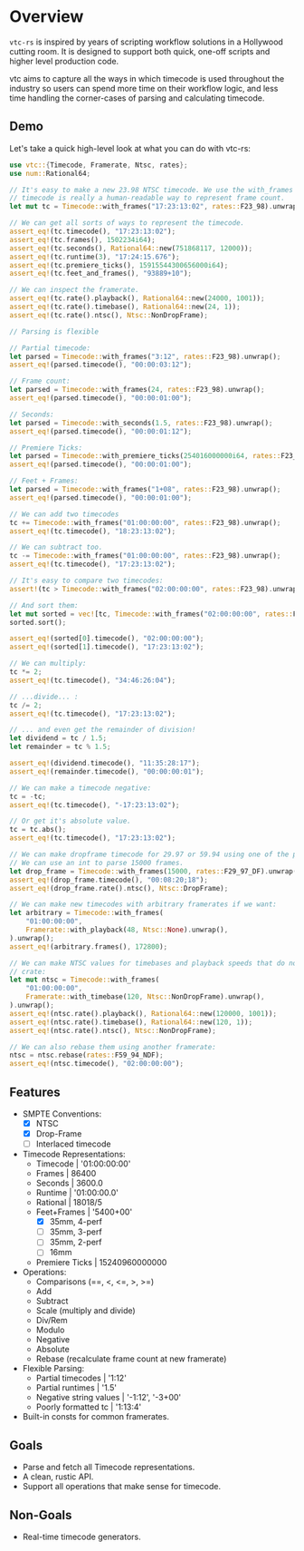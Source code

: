 # Overview

``vtc-rs`` is inspired by years of scripting workflow solutions in a Hollywood cutting
room. It is designed to support both quick, one-off scripts and higher level production
code.

vtc aims to capture all the ways in which timecode is used throughout the industry so
users can spend more time on their workflow logic, and less time handling the
corner-cases of parsing and calculating timecode.

## Demo

Let's take a quick high-level look at what you can do with vtc-rs:

```rust
use vtc::{Timecode, Framerate, Ntsc, rates};
use num::Rational64;

// It's easy to make a new 23.98 NTSC timecode. We use the with_frames constructor here since
// timecode is really a human-readable way to represent frame count.
let mut tc = Timecode::with_frames("17:23:13:02", rates::F23_98).unwrap();

// We can get all sorts of ways to represent the timecode.
assert_eq!(tc.timecode(), "17:23:13:02");
assert_eq!(tc.frames(), 1502234i64);
assert_eq!(tc.seconds(), Rational64::new(751868117, 12000));
assert_eq!(tc.runtime(3), "17:24:15.676");
assert_eq!(tc.premiere_ticks(), 15915544300656000i64);
assert_eq!(tc.feet_and_frames(), "93889+10");

// We can inspect the framerate.
assert_eq!(tc.rate().playback(), Rational64::new(24000, 1001));
assert_eq!(tc.rate().timebase(), Rational64::new(24, 1));
assert_eq!(tc.rate().ntsc(), Ntsc::NonDropFrame);

// Parsing is flexible

// Partial timecode:
let parsed = Timecode::with_frames("3:12", rates::F23_98).unwrap();
assert_eq!(parsed.timecode(), "00:00:03:12");

// Frame count:
let parsed = Timecode::with_frames(24, rates::F23_98).unwrap();
assert_eq!(parsed.timecode(), "00:00:01:00");

// Seconds:
let parsed = Timecode::with_seconds(1.5, rates::F23_98).unwrap();
assert_eq!(parsed.timecode(), "00:00:01:12");

// Premiere Ticks:
let parsed = Timecode::with_premiere_ticks(254016000000i64, rates::F23_98).unwrap();
assert_eq!(parsed.timecode(), "00:00:01:00");

// Feet + Frames:
let parsed = Timecode::with_frames("1+08", rates::F23_98).unwrap();
assert_eq!(parsed.timecode(), "00:00:01:00");

// We can add two timecodes
tc += Timecode::with_frames("01:00:00:00", rates::F23_98).unwrap();
assert_eq!(tc.timecode(), "18:23:13:02");

// We can subtract too.
tc -= Timecode::with_frames("01:00:00:00", rates::F23_98).unwrap();
assert_eq!(tc.timecode(), "17:23:13:02");

// It's easy to compare two timecodes:
assert!(tc > Timecode::with_frames("02:00:00:00", rates::F23_98).unwrap());

// And sort them:
let mut sorted = vec![tc, Timecode::with_frames("02:00:00:00", rates::F23_98).unwrap()];
sorted.sort();

assert_eq!(sorted[0].timecode(), "02:00:00:00");
assert_eq!(sorted[1].timecode(), "17:23:13:02");

// We can multiply:
tc *= 2;
assert_eq!(tc.timecode(), "34:46:26:04");

// ...divide... :
tc /= 2;
assert_eq!(tc.timecode(), "17:23:13:02");

// ... and even get the remainder of division!
let dividend = tc / 1.5;
let remainder = tc % 1.5;

assert_eq!(dividend.timecode(), "11:35:28:17");
assert_eq!(remainder.timecode(), "00:00:00:01");

// We can make a timecode negative:
tc = -tc;
assert_eq!(tc.timecode(), "-17:23:13:02");

// Or get it's absolute value.
tc = tc.abs();
assert_eq!(tc.timecode(), "17:23:13:02");

// We can make dropframe timecode for 29.97 or 59.94 using one of the pre-set framerates.
// We can use an int to parse 15000 frames.
let drop_frame = Timecode::with_frames(15000, rates::F29_97_DF).unwrap();
assert_eq!(drop_frame.timecode(), "00:08:20;18");
assert_eq!(drop_frame.rate().ntsc(), Ntsc::DropFrame);

// We can make new timecodes with arbitrary framerates if we want:
let arbitrary = Timecode::with_frames(
    "01:00:00:00",
    Framerate::with_playback(48, Ntsc::None).unwrap(),
).unwrap();
assert_eq!(arbitrary.frames(), 172800);

// We can make NTSC values for timebases and playback speeds that do not ship with this
// crate:
let mut ntsc = Timecode::with_frames(
    "01:00:00:00",
    Framerate::with_timebase(120, Ntsc::NonDropFrame).unwrap(),
).unwrap();
assert_eq!(ntsc.rate().playback(), Rational64::new(120000, 1001));
assert_eq!(ntsc.rate().timebase(), Rational64::new(120, 1));
assert_eq!(ntsc.rate().ntsc(), Ntsc::NonDropFrame);

// We can also rebase them using another framerate:
ntsc = ntsc.rebase(rates::F59_94_NDF);
assert_eq!(ntsc.timecode(), "02:00:00:00");
```

## Features

- SMPTE Conventions:
    - [X] NTSC
    - [X] Drop-Frame
    - [ ] Interlaced timecode
- Timecode Representations:
    - Timecode    | '01:00:00:00'
    - Frames      | 86400
    - Seconds     | 3600.0
    - Runtime     | '01:00:00.0'
    - Rational    | 18018/5
    - Feet+Frames | '5400+00'
        - [X] 35mm, 4-perf
        - [ ] 35mm, 3-perf
        - [ ] 35mm, 2-perf
        - [ ] 16mm
    - Premiere Ticks | 15240960000000
- Operations:
    - Comparisons (==, <, <=, >, >=)
    - Add
    - Subtract
    - Scale (multiply and divide)
    - Div/Rem
    - Modulo
    - Negative
    - Absolute
    - Rebase (recalculate frame count at new framerate)
- Flexible Parsing:
    - Partial timecodes      | '1:12'
    - Partial runtimes       | '1.5'
    - Negative string values | '-1:12', '-3+00'
    - Poorly formatted tc    | '1:13:4'
- Built-in consts for common framerates.

## Goals

- Parse and fetch all Timecode representations.
- A clean, rustic API.
- Support all operations that make sense for timecode.

## Non-Goals

- Real-time timecode generators.